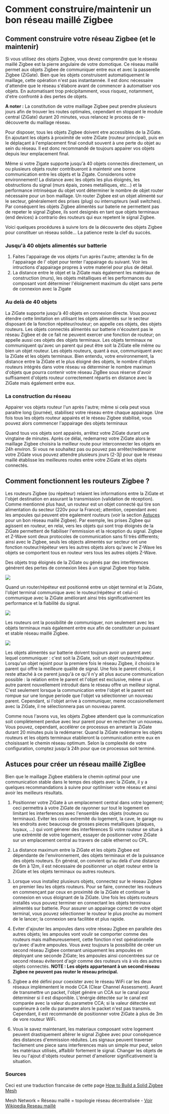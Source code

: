# Comment construire/maintenir un bon réseau maillé Zigbee

## Comment construire votre réseau Zigbee (et le maintenir)

Si vous utilisez des objets Zigbee, vous devez comprendre que le réseau maillé Zigbee est la pierre angulaire de votre domotique.
Ce réseau maillé permet aux objets Zigbee de communiquer entre eux et avec la passerelle Zigbee (ZiGate). Bien que les objets construisent automatiquement le maillage, cette opération n'est pas instantannée. Il est donc nécessaire d'attendre que le réseau s'élabore avant de commencer à automatiser vos objets.
En automatisant trop précipitamment, vous risquez, notamment, d'etre confronté à des pertes de objets.

**A noter :** La constitution de votre maillage Zigbee peut prendre plusieurs jours afin de trouver les routes optimales, cependant en stoppant le module central (ZiGate) durant 20 minutes, vous relancez le process de re-découverte du maillage réseau.

Pour disposer, tous les objets Zigbee doivent etre accessibles de la ZiGate. En ajoutant les objets à proximité de votre ZiGate (routeur principal), puis en le déplaçant à l'emplacement final conduit souvent à une perte du objet au sein du réseau. Il est donc recommandé de toujours appairer vos objets depuis leur emplacement final.

Même si votre Zigate supporte jusqu'à 40 objets connectés directement, un ou plusieurs objets router contribueront à maintenir une bonne communication entre les objets et la Zigate. Considerons votre environnement! La distance avec les objets les plus éloignés, les obstructions du signal (murs épais, zones metalliques, etc...) et la performance intrinsèque du objet vont déterminer le nombre de objet router nécessaire pour un bon maillage.
Un router Zigbee est un objet alimenté sur le secteur, généralement des prises (plug) ou interrupteurs (wall switches). Par conséquent les objets Zigbee alimentés sur baterie ne permettent pas de repeter le signal Zigbee, ils sont designés en tant que objets terminaux (end devices) à contrario des routeurs qui eux repetent le signal Zigbee.

Voici quelques procédures à suivre lors de la découverte des objets Zigbee pour constituer un réseau solide... La patience reste la clef du succès.

### Jusqu'à 40 objets alimentés sur batterie
1. Faites l'appairage de vos objets l'un après l'autre; attendez la fin de l'appairage de l' objet pour tenter l'appairage du suivant. Voir les intructions d'appairage propres à votre materiel pour plus de détail.
2. La distance entre le objet et la ZiGate mais également les matériaux de construction (murs), les objets métalliques et les performances du composant vont déterminer l'éloignement maximum du objet sans perte de connexion avec la Zigate

### Au delà de 40 objets
La ZiGate supporte jusqu'à 40 objets en connexion directe. Vous pouvez étendre cette limitation en utilisant les objets alimentés sur le secteur disposant de la fonction répéteur/routeur; on appelle ces objets, des objets routeurs.
Les objets connectés alimentés sur batterie n'écoutent pas le réseau Zigbee et de ce fait ne peuvent exercer une fonction de routeur; on appelle aussi ces objets des objets terminaux.
Les objets terminaux ne communiquent qu'avec un parent qui peut être soit la ZiGate elle même ou bien un objet routeur. Les objets routeurs, quant à eux, communiquent avec la ZiGate et les objets terminaux.
Bien entendu, votre environnement, la distance entre la ZiGate et le plus éloigné des objets, le nombre d'objets routeurs intégrés dans votre réseau va déterminer le nombre maximun d'objets que pourra contenir votre réseau ZigBee sous réserve d'avoir suffisament d'objets routeur correctement répartis en distance avec la ZiGate mais également entre eux.


### La construction du réseau
Appairer vos objets routeur l'un après l'autre; même si cela peut vous paraitre long (journée), stabilisez votre réseau entre chaque appairage. Une fois tous les objets routeur appairés et le réseau Zigbee stabilisé, vous pouvez alors commencer l'appairage des objets terminaux

Quand tous vos objets sont appairés, arrêtez votre ZiGate durant une vingtaine de minutes. Après ce délai, redemarrez votre ZiGate alors le maillage Zigbee choisira la meilleur route pour interconnecter les objets en 24h environ. Si vous ne souhaitez pas ou pouvez pas arrêter/redémarrer votre ZiGate vous pouvez attendre plusieurs jours (2-3j) pour que le réseau maillé établisse les meilleures routes entre votre ZiGate et les objets connectés.


## Comment fonctionnent les routeurs Zigbee ?
Les routeurs Zigbee (ou répéteur) relaient les informations entre la ZiGate et l'objet destination en assurant la transmission (validation de réception).
Comme mentionné plus haut, un routeur est un objet connecté qui tire son alimentation du secteur (220v pour la France); attention, cependant avec les ampoules qui peuvent etre egalement routeurs (voir la section [Astuces](#astuces-pour-créer-un-réseau-maillé-zigBee) pour un bon réseau maillé Zigbee). Par exemple, les prises Zigbee qui agissent en routeur, en relai, vers les objets qui sont trop éloignés de la ZiGate permettent de fiabiliser l'emmission et la réception du signal.
Zigbee et Z-Wave sont deux protocoles de communication sans fil très differents; ainsi avec le Zigbee, seuls les objects alimentés sur secteur ont une fonction routeur/répéteur vers les autres objets alors qu'avec le Z-Wave les objets se comportent tous en routeur vers tous les autres objets Z-Wave.

Des objets trop éloignés de la ZiGate ou génés par des interférences générent des pertes de connexion liées à un signal Zigbee trop faible.

![](../Images/ZigateDirectLink.png)

Quand un router/répéteur est positionné entre un objet terminal et la ZiGate, l'objet terminal communique avec le routeur/répéteur et celui-ci communique avec la ZiGate améliorant ainsi très significativement  les performance et la fiabilité du signal.

![](../Images/ZigateMeshNetwork.png)

Les routeurs ont la possibilité de communiquer, non seulement avec les objets terminaux mais également entre eux afin de constituter un puissant et stable réseau maillé Zigbee.

![](../Images/ZigateMeshNwk_MultiRouteur.png)

Les objets alimentés sur batterie doivent toujours avoir un parent avec lequel communiquer : c'est soit la ZiGate, soit un objet routeur/répéteur. Lorsqu'un objet rejoint pour la premiere fois le réseau Zigbee, il choisira le parent qui offre la meilleure qualité de signal. Une fois le parent choisi, il reste attaché à ce parent jusqu'à ce qu'il n'y ait plus aucune communication possible : la relation entre le parent et l'objet est exclusive, même si un autre parent nouvellement introduit dans le réseau offre un meilleur signal. C'est seulement lorsque la communication entre l'objet et le parent est rompue sur une longue periode que l'objet va sélectionner un nouveau parent. Cependant, si l'objet arrive à communiquer, meme occasionellement avec la ZiGate, il ne sélectionnera pas un nouveau parent.

Comme nous l'avons vus, les objets Zigbee attendent que la communication soit complètement perdue avec leur parent pour en rechercher un nouveau. Vous pouvez, cependant, accélérer ce processus en arretant la ZiGate durant 20 minutes puis la redémarrer. Quand la ZiGate redémarre les objets routeurs et les objets terminaux etablieront la communication entre eux en choisissant le chemin réseau optimum. Selon la complexité de votre configuration, comptez jusqu'à 24h pour que ce processus soit terminé.

## Astuces pour créer un réseau maillé ZigBee
Bien que le maillage Zigbee etabliera le chemin optimal pour une communication stable dans le temps des objets avec la ZiGate, il y a quelques recommandations à suivre pour optilmiser votre réseau et ainsi avoir les meilleurs résultats.

1. Positionner votre ZiGate à un emplacement central dans votre logement; ceci permettra à votre ZiGate de rayonner sur tout le logement en limitant les interferences avec l'ensemble des objets (routeurs ou terminaux). Eviter les coins extremité du logement, la cave, le garage ou les endroits avec beaucoup de grosses pieces metalliques (plaques, tuyaux, ...) qui vont génerer des interférences
Si votre routeur se situe à une extrémité de votre logement, essayer de positionner votre ZiGate sur un emplacement central au travers de cable ethernet ou CPL.

2. La distance maximum entre la ZiGate et les objets Zigbee est dépendante de l'environnement, des objets terminaux et de la puissance des objets routeurs. En général, on convient qu'au delà d'une distance de 6m à 12m, il est nécessaire de positionner un objet routeur entre la ZiGate et les objets terminaux ou autres routeurs.

3. Lorsque vous installez plusieurs objets, connectez sur le réseau Zigbee en premier lieu  les objets routeurs. Pour se faire, connecter les routeurs en commençant par ceux en proximité de la ZiGate et continuer la connexion en vous éloignant de la ZiGate. Une fois les objets routeurs installés vous pouvez terminer en connectant les objets terminaux alimentés sur batterie. Pour assurer un appairage correct de votre objet terminal, vous pouvez sélectionner le routeur le plus proche au moment de le lancer; la connexion sera facilitée et plus rapide.

4. Eviter d'ajouter les ampoules dans votre réseau Zigbee en parallele des autres objets; les ampoules vont voulir se comporter comme des routeurs mais malheureusement, cette fonction n'est opérationnelle qu'avec d'autre ampoules. Vous avez toujours la possibilité de créer un second réseau Zigbee contenant uniquement les ampoules en déployant une seconde ZiGate; les ampoules ainsi concentrées sur ce second réseau éviteront d'agir comme des routeurs vis à vis des autres objets connectés.
__NOTE : Les objets appartenant à un second réseau Zigbee ne peuvent pas router le réseau principal.__

5. Zigbee a été défini pour coexister avec le réseau WiFi car les deux réseaux implémentent le mode CCA (Clear Channel Assessment). Avant de transmettre un packet, l'objet génére un CCA sur le canal pour déterminer si il est disponible. L'énérgie détectée sur le canal est comparée avec la valeur du parametre CCA; si la valeur détectée est supérieure à celle du parametre alors le packet n'est pas transmis. Cependant, il est recommandé de positionner votre ZiGate à plus de 3m de vore routeur WiFi.

6. Vous le savez maintenant, les materiaux composant  votre logement peuvent drastiquement altérer le signal Zigbee avec pour conséquence des distances d'emmission réduites. Les signaux peuvent traverser facilement une piece sans interferences mais un simple mur peut, selon les matériaux utilisés, affaiblir fortement le signal. Changer les objets de lieu ou l'ajout d'objets routeur permet d'ameliorer significativement la situation.

### Sources

Ceci est une traduction francaise de cette page [How to Build a Solid Zigbee Mesh](https://docs.hubitat.com/index.php?title=How_to_Build_a_Solid_Zigbee_Mesh)

Mesh Network = Réseau maillé = topologie réseau décentralisée - [Voir Wikipedia Reseau maillé](https://fr.wikipedia.org/wiki/Topologie_mesh)
